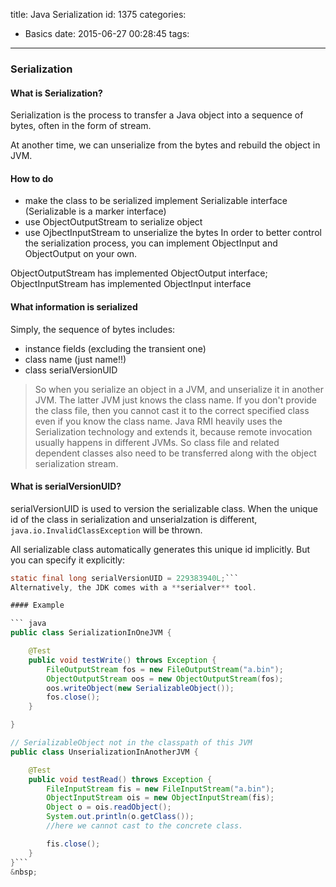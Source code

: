 title: Java Serialization
id: 1375
categories:
  - Basics
date: 2015-06-27 00:28:45
tags:
---

### Serialization

#### What is Serialization?

Serialization is the process to transfer a Java object into a sequence of bytes, often in the form of stream.

At another time, we can unserialize from the bytes and rebuild the object in JVM.

#### How to do

*   make the class to be serialized implement Serializable interface (Serializable is a marker interface)
*   use ObjectOutputStream to serialize object
*   use OjbectInputStream to unserialize the bytes
In order to better control the serialization process, you can implement ObjectInput and ObjectOutput on your own.

ObjectOutputStream has implemented ObjectOutput interface; ObjectInputStream has implemented ObjectInput interface

#### What information is serialized

Simply, the sequence of bytes includes:

*   instance fields (excluding the transient one)
*   class name (just name!!)
*   class serialVersionUID
> So when you serialize an object in a JVM, and unserialize it in another JVM. The latter JVM just knows the class name. If you don't provide the class file, then you cannot cast it to the correct specified class even if you know the class name.
Java RMI heavily uses the Serialization technology and extends it, because remote invocation usually happens in different JVMs. So class file and related dependent classes also need to be transferred along with the object serialization stream.

#### What is serialVersionUID?

serialVersionUID is used to version the serializable class. When the unique id of the class in serialization and unserialzation is different, `java.io.InvalidClassException` will be thrown.

All serializable class automatically generates this unique id implicitly. But you can specify it explicitly:
``` java
static final long serialVersionUID = 229383940L;```
Alternatively, the JDK comes with a **serialver** tool.

#### Example

``` java
public class SerializationInOneJVM {

    @Test
    public void testWrite() throws Exception {
        FileOutputStream fos = new FileOutputStream("a.bin");
        ObjectOutputStream oos = new ObjectOutputStream(fos);
        oos.writeObject(new SerializableObject());
        fos.close();
    }

}

// SerializableObject not in the classpath of this JVM
public class UnserializationInAnotherJVM {

    @Test
    public void testRead() throws Exception {
        FileInputStream fis = new FileInputStream("a.bin");
        ObjectInputStream ois = new ObjectInputStream(fis);
        Object o = ois.readObject();
        System.out.println(o.getClass());
        //here we cannot cast to the concrete class. 

        fis.close();
    }
}```
&nbsp;